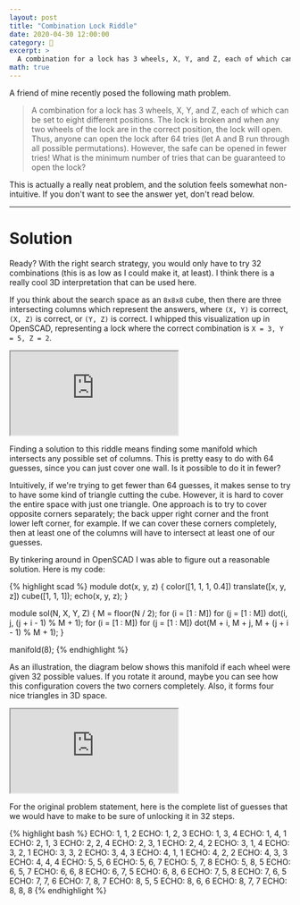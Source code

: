 ```yaml
---
layout: post
title: "Combination Lock Riddle"
date: 2020-04-30 12:00:00
category: 🧩
excerpt: >
  A combination for a lock has 3 wheels, X, Y, and Z, each of which can be set to eight different positions. The lock is broken and when any two wheels of the lock are in the correct position, the lock will open. Thus, anyone can open the lock after 64 tries (let A and B run through all possible permutations). However, the safe can be opened in fewer tries! What is the minimum number of tries that can be guaranteed to open the lock?
math: true
---
```


A friend of mine recently posed the following math problem.

> A combination for a lock has 3 wheels, X, Y, and Z, each of which can be set to eight different positions. The lock is broken and when any two wheels of the lock are in the correct position, the lock will open. Thus, anyone can open the lock after 64 tries (let A and B run through all possible permutations). However, the safe can be opened in fewer tries! What is the minimum number of tries that can be guaranteed to open the lock?

This is actually a really neat problem, and the solution feels somewhat non-intuitive. If you don't want to see the answer yet, don't read below.

------

# Solution

Ready? With the right search strategy, you would only have to try 32 combinations (this is as low as I could make it, at least). I think there is a really cool 3D interpretation that can be used here.

If you think about the search space as an `8x8x8` cube, then there are three intersecting columns which represent the answers, where `(X, Y)` is correct, `(X, Z)` is correct, or `(Y, Z)` is correct. I whipped this visualization up in OpenSCAD, representing a lock where the correct combination is `X = 3, Y = 5, Z = 2`.

<iframe id="vs_iframe" src="https://www.viewstl.com/?embedded&url=https%3A%2F%2Fben.bolte.cc%2Fimages%2Friddles%2Fcombo.stl"></iframe>

Finding a solution to this riddle means finding some manifold which intersects any possible set of columns. This is pretty easy to do with 64 guesses, since you can just cover one wall. Is it possible to do it in fewer?

Intuitively, if we're trying to get fewer than 64 guesses, it makes sense to try to have some kind of triangle cutting the cube. However, it is hard to cover the entire space with just one triangle. One approach is to try to cover opposite corners separately; the back upper right corner and the front lower left corner, for example. If we can cover these corners completely, then at least one of the columns will have to intersect at least one of our guesses.

By tinkering around in OpenSCAD I was able to figure out a reasonable solution. Here is my code:

{% highlight scad %}
module dot(x, y, z) {
    color([1, 1, 1, 0.4])
        translate([x, y, z])
            cube([1, 1, 1]);
    echo(x, y, z);
}

module sol(N, X, Y, Z) {
    M = floor(N / 2);
    for (i = [1 : M])
        for (j = [1 : M])
            dot(i, j, (j + i - 1) % M + 1);
    for (i = [1 : M])
        for (j = [1 : M])
            dot(M + i, M + j, M + (j + i - 1) % M + 1);
}

manifold(8);
{% endhighlight %}

As an illustration, the diagram below shows this manifold if each wheel were given 32 possible values. If you rotate it around, maybe you can see how this configuration covers the two corners completely. Also, it forms four nice triangles in 3D space.

<iframe id="vs_iframe" src="https://www.viewstl.com/?embedded&url=https%3A%2F%2Fben.bolte.cc%2Fimages%2Friddles%2Fmanifold.stl"></iframe>

For the original problem statement, here is the complete list of guesses that we would have to make to be sure of unlocking it in 32 steps.

{% highlight bash %}
ECHO: 1, 1, 2
ECHO: 1, 2, 3
ECHO: 1, 3, 4
ECHO: 1, 4, 1
ECHO: 2, 1, 3
ECHO: 2, 2, 4
ECHO: 2, 3, 1
ECHO: 2, 4, 2
ECHO: 3, 1, 4
ECHO: 3, 2, 1
ECHO: 3, 3, 2
ECHO: 3, 4, 3
ECHO: 4, 1, 1
ECHO: 4, 2, 2
ECHO: 4, 3, 3
ECHO: 4, 4, 4
ECHO: 5, 5, 6
ECHO: 5, 6, 7
ECHO: 5, 7, 8
ECHO: 5, 8, 5
ECHO: 6, 5, 7
ECHO: 6, 6, 8
ECHO: 6, 7, 5
ECHO: 6, 8, 6
ECHO: 7, 5, 8
ECHO: 7, 6, 5
ECHO: 7, 7, 6
ECHO: 7, 8, 7
ECHO: 8, 5, 5
ECHO: 8, 6, 6
ECHO: 8, 7, 7
ECHO: 8, 8, 8
{% endhighlight %}
